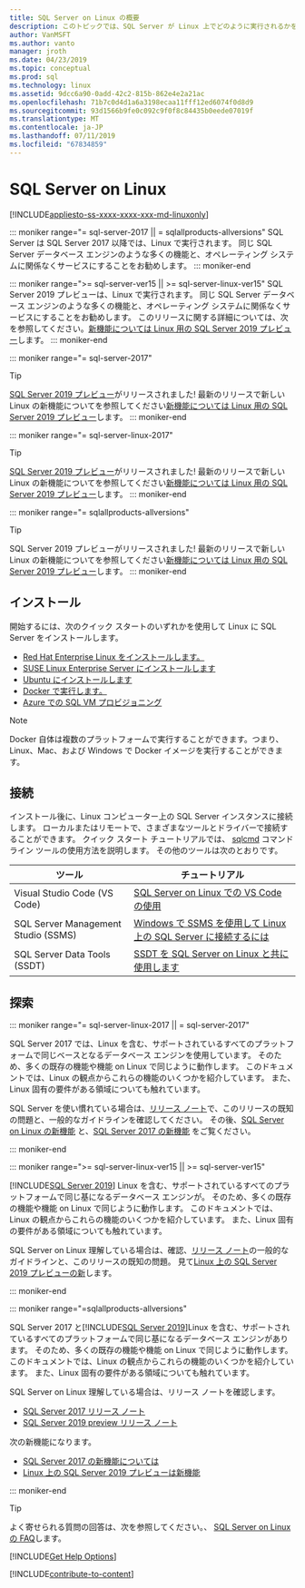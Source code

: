```yaml
---
title: SQL Server on Linux の概要
description: このトピックでは、SQL Server が Linux 上でどのように実行されるかを説明し、詳細な知識を得るための情報を提供します。
author: VanMSFT
ms.author: vanto
manager: jroth
ms.date: 04/23/2019
ms.topic: conceptual
ms.prod: sql
ms.technology: linux
ms.assetid: 9dcc6a90-0add-42c2-815b-862e4e2a21ac
ms.openlocfilehash: 71b7c0d4d1a6a3198ecaa11fff12ed6074f0d8d9
ms.sourcegitcommit: 93d1566b9fe0c092c9f0f8c84435b0eede07019f
ms.translationtype: MT
ms.contentlocale: ja-JP
ms.lasthandoff: 07/11/2019
ms.locfileid: "67834859"
---
```

# <a name="sql-server-on-linux"></a>SQL Server on Linux

[!INCLUDE[appliesto-ss-xxxx-xxxx-xxx-md-linuxonly](../includes/appliesto-ss-xxxx-xxxx-xxx-md-linuxonly.md)]

::: moniker range="= sql-server-2017 || = sqlallproducts-allversions"
SQL Server は SQL Server 2017 以降では、Linux で実行されます。 同じ SQL Server データベース エンジンのような多くの機能と、オペレーティング システムに関係なくサービスにすることをお勧めします。
::: moniker-end

::: moniker range=">= sql-server-ver15 || >= sql-server-linux-ver15"
SQL Server 2019 プレビューは、Linux で実行されます。 同じ SQL Server データベース エンジンのような多くの機能と、オペレーティング システムに関係なくサービスにすることをお勧めします。 このリリースに関する詳細については、次を参照してください。[新機能については Linux 用の SQL Server 2019 プレビュー](../sql-server/what-s-new-in-sql-server-ver15.md#sql-server-on-linux)します。
::: moniker-end

::: moniker range="= sql-server-2017"
> [!TIP]
> [SQL Server 2019 プレビュー](sql-server-linux-overview.md?view=sql-server-ver15)がリリースされました! 最新のリリースで新しい Linux の新機能についてを参照してください[新機能については Linux 用の SQL Server 2019 プレビュー](../sql-server/what-s-new-in-sql-server-ver15.md?view=sql-server-ver15#sql-server-on-linux)します。
::: moniker-end

::: moniker range="= sql-server-linux-2017"
> [!TIP]
> [SQL Server 2019 プレビュー](sql-server-linux-overview.md?view=sql-server-linux-ver15)がリリースされました! 最新のリリースで新しい Linux の新機能についてを参照してください[新機能については Linux 用の SQL Server 2019 プレビュー](../sql-server/what-s-new-in-sql-server-ver15.md?view=sql-server-linux-ver15#sql-server-on-linux)します。
::: moniker-end

::: moniker range="= sqlallproducts-allversions"
> [!TIP]
> SQL Server 2019 プレビューがリリースされました! 最新のリリースで新しい Linux の新機能についてを参照してください[新機能については Linux 用の SQL Server 2019 プレビュー](../sql-server/what-s-new-in-sql-server-ver15.md#sql-server-on-linux)します。
::: moniker-end

## <a name="install"></a>インストール

開始するには、次のクイック スタートのいずれかを使用して Linux に SQL Server をインストールします。

- [Red Hat Enterprise Linux をインストールします。](quickstart-install-connect-red-hat.md)
- [SUSE Linux Enterprise Server にインストールします](quickstart-install-connect-suse.md)
- [Ubuntu にインストールします](quickstart-install-connect-ubuntu.md)
- [Docker で実行します。](quickstart-install-connect-docker.md)
- [Azure での SQL VM プロビジョニング](/azure/virtual-machines/linux/sql/provision-sql-server-linux-virtual-machine?toc=/sql/toc/toc.json)

> [!NOTE]
> Docker 自体は複数のプラットフォームで実行することができます。つまり、Linux、Mac、および Windows で Docker イメージを実行することができます。

## <a name="connect"></a>接続

インストール後に、Linux コンピューター上の SQL Server インスタンスに接続します。 ローカルまたはリモートで、さまざまなツールとドライバーで接続することができます。 クイック スタート チュートリアルでは、 [sqlcmd](sql-server-linux-setup-tools.md) コマンド ライン ツールの使用方法を説明します。 その他のツールは次のとおりです。

| ツール | チュートリアル |
|-----|-----|
| Visual Studio Code (VS Code) | [SQL Server on Linux での VS Code の使用](sql-server-linux-develop-use-vscode.md) |
| SQL Server Management Studio (SSMS) | [Windows で SSMS を使用して Linux 上の SQL Server に接続するには](sql-server-linux-manage-ssms.md) |
| SQL Server Data Tools (SSDT) | [SSDT を SQL Server on Linux と共に使用します](sql-server-linux-develop-use-ssdt.md) |

## <a name="explore"></a>探索

<!--SQL Server 2017 on Linux-->
::: moniker range="= sql-server-linux-2017 || = sql-server-2017"

SQL Server 2017 では、Linux を含む、サポートされているすべてのプラットフォームで同じベースとなるデータベース エンジンを使用しています。 そのため、多くの既存の機能や機能 on Linux で同じように動作します。 このドキュメントでは、Linux の観点からこれらの機能のいくつかを紹介しています。 また、Linux 固有の要件がある領域についても触れています。

SQL Server を使い慣れている場合は、[リリース ノート](sql-server-linux-release-notes.md)で、このリリースの既知の問題と、一般的なガイドラインを確認してください。 その後、[SQL Server on Linux の新機能](sql-server-linux-whats-new.md) と、[SQL Server 2017 の新機能](../sql-server/what-s-new-in-sql-server-2017.md) をご覧ください。

::: moniker-end
<!--SQL Server 2019 on Linux-->
::: moniker range=">= sql-server-linux-ver15 || >= sql-server-ver15"

[!INCLUDE[SQL Server 2019](../includes/sssqlv15-md.md)] Linux を含む、サポートされているすべてのプラットフォームで同じ基になるデータベース エンジンが。 そのため、多くの既存の機能や機能 on Linux で同じように動作します。 このドキュメントでは、Linux の観点からこれらの機能のいくつかを紹介しています。 また、Linux 固有の要件がある領域についても触れています。

SQL Server on Linux 理解している場合は、確認、[リリース ノート](sql-server-linux-release-notes-2019.md)の一般的なガイドラインと、このリリースの既知の問題。 見て[Linux 上の SQL Server 2019 プレビューの新](../sql-server/what-s-new-in-sql-server-ver15.md?view=sql-server-ver15)します。

::: moniker-end

<!--SQL Server All Versions-->
::: moniker range="=sqlallproducts-allversions"

SQL Server 2017 と[!INCLUDE[SQL Server 2019](../includes/sssqlv15-md.md)]Linux を含む、サポートされているすべてのプラットフォームで同じ基になるデータベース エンジンがあります。 そのため、多くの既存の機能や機能 on Linux で同じように動作します。 このドキュメントでは、Linux の観点からこれらの機能のいくつかを紹介しています。 また、Linux 固有の要件がある領域についても触れています。

SQL Server on Linux 理解している場合は、リリース ノートを確認します。

- [SQL Server 2017 リリース ノート](sql-server-linux-release-notes.md)
- [SQL Server 2019 preview リリース ノート](sql-server-linux-release-notes-2019.md)

次の新機能になります。

- [SQL Server 2017 の新機能については](sql-server-linux-whats-new.md)
- [Linux 上の SQL Server 2019 プレビューは新機能](../sql-server/what-s-new-in-sql-server-ver15.md#sql-server-on-linux)

::: moniker-end

> [!TIP]
> よく寄せられる質問の回答は、次を参照してください。、 [SQL Server on Linux の FAQ](sql-server-linux-faq.md)します。

[!INCLUDE[Get Help Options](../includes/paragraph-content/get-help-options.md)]

[!INCLUDE[contribute-to-content](../includes/paragraph-content/contribute-to-content.md)]

